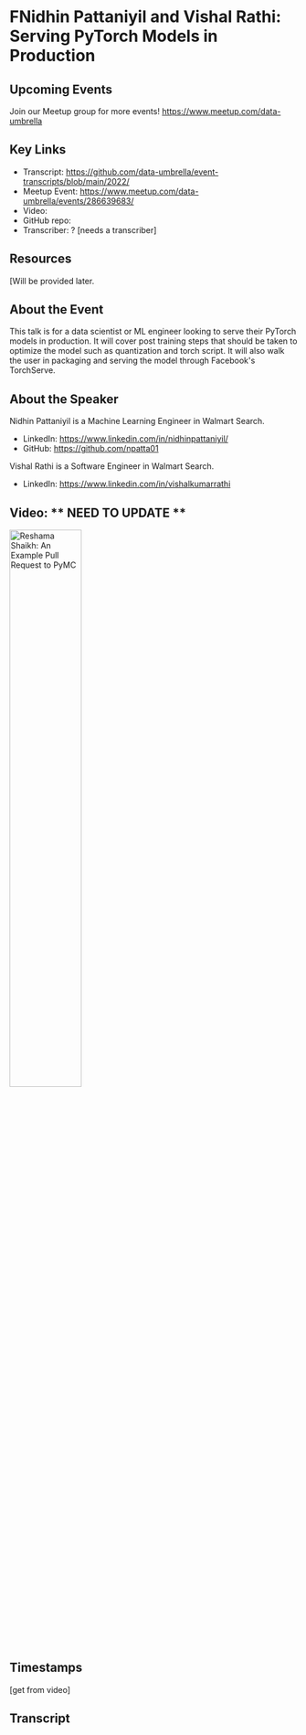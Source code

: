 # FNidhin Pattaniyil and Vishal Rathi: Serving PyTorch Models in Production


## Upcoming Events
Join our Meetup group for more events!
https://www.meetup.com/data-umbrella

## Key Links
- Transcript: https://github.com/data-umbrella/event-transcripts/blob/main/2022/ 
- Meetup Event: https://www.meetup.com/data-umbrella/events/286639683/
- Video: 
- GitHub repo:  
- Transcriber:  ? [needs a transcriber]

## Resources
[Will be provided later.

## About the Event
This talk is for a data scientist or ML engineer looking to serve their PyTorch models in production. It will cover post training steps that should be taken to optimize the model such as quantization and torch script. It will also walk the user in packaging and serving the model through Facebook's TorchServe.

## About the Speaker
Nidhin Pattaniyil is a Machine Learning Engineer in Walmart Search.

- LinkedIn: https://www.linkedin.com/in/nidhinpattaniyil/
- GitHub: https://github.com/npatta01

Vishal Rathi is a Software Engineer in Walmart Search.

- LinkedIn: https://www.linkedin.com/in/vishalkumarrathi

## Video:  ** NEED TO UPDATE **
<a href="http://www.youtube.com/watch?feature=player_embedded&v=NbmdFJsnuuo" target="_blank"><img src="http://img.youtube.com/vi/NbmdFJsnuuo/0.jpg"
alt="Reshama Shaikh: An Example Pull Request to PyMC" width="50%" /></a>

## Timestamps
[get from video]

## Transcript
